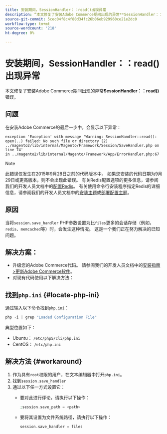 ```yaml
---
title: 安装期间，SessionHandler：：read()出现异常
description: “本文修复了安装Adobe Commerce期间出现的异常**SessionHandler：：read()**错误。”
source-git-commit: 5cec04f8c4f80d34fc26b06eb929960ce21e2dc0
workflow-type: tm+mt
source-wordcount: '218'
ht-degree: 0%

---
```



# 安装期间，SessionHandler：：read()出现异常

本文修复了安装Adobe Commerce期间出现的异常&#x200B;**SessionHandler：：read()**&#x200B;错误。

## 问题

在安装Adobe Commerce的最后一步中，会显示以下异常：

```temrinal
exception 'Exception' with message 'Warning: SessionHandler::read():
open(..) failed: No such file or directory (2) ../magento2/lib/internal/Magento/Framework/Session/SaveHandler.php on line 74'
in ../magento2/lib/internal/Magento/Framework/App/ErrorHandler.php:67
```

>[!NOTE]
>
>此错误仅发生在2015年9月28日之前的代码版本中。 如果您安装的代码日期为9月29日或更高版本，则不会出现此错误。 有关Redis配置选项的更多信息，请参阅我们的开发人员文档中的[配置Redis](https://devdocs.magento.com/guides/v2.3/config-guide/redis/config-redis.html)。 有关使用命令行安装程序指定Redis的详细信息，请参阅我们的开发人员文档中的[安装主题](https://devdocs.magento.com/guides/v2.3/install-gde/install/cli/install-cli-install.html)或[部署配置主题](https://devdocs.magento.com/guides/v2.3/install-gde/install/cli/install-cli-subcommands-deployment.html#instgde-cli-subcommands-configphp)。

## 原因

当将`session.save_handler` PHP参数设置为比`files`更多的会话存储（例如，`redis`、`memcached`等）时，会发生这种情况。 这是一个我们正在努力解决的已知问题。

## 解决方案：

* 升级您的Adobe Commerce代码。 请参阅我们的开发人员文档中的[安装指南>更新Adobe Commerce软件](https://devdocs.magento.com/guides/v2.3/install-gde/install/cli/install-cli-uninstall.html#instgde-install-magento-update)。
* 对现有代码使用以下解决方法：

## 找到`php.ini` {#locate-php-ini}

通过输入以下命令找到`php.ini`：

```php
php -i | grep "Loaded Configuration File"
```

典型位置如下：

* Ubuntu： `/etc/php5/cli/php.ini`
* CentOS： `/etc/php.ini`

## 解决方法 {#workaround}

1. 作为具有`root`权限的用户，在文本编辑器中打开`php.ini`。
1. 找到`session.save_handler`
1. 通过以下任一方式设置它：
   * 要对此进行评论，请执行以下操作：

     ```php
     ;session.save_path = <path>
     ```

   * 要将其设置为文件系统路径，请执行以下操作：

     ```php
     session.save_handler = files
     ```
